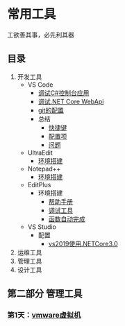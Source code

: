 # 常用工具

工欲善其事，必先利其器

## 目录

1. 开发工具
   - VS Code
     - [调试C#控制台应用](./dev.md#调试C#控制台应用)
     - [调试.NET Core WebApi](./dev.md#调试.NET&nbsp;Core&nbsp;WebApi)
     - [git的配置](./dev.md#git的配置)
     - 总结
       - [快捷键](./dev.md#快捷键)
       - [配置项](./dev.md#配置项)
       - [问题](./dev.md#问题)
   - UltraEdit
     - [环境搭建](./dev.md#环境搭建)
   - Notepad++
     - [环境搭建](./dev.md#Notepad环境配置)
   - EditPlus
     - 环境搭建
       - [帮助手册](./dev.md#EditPlus帮助手册)
       - [调试工具](./dev.md#EditPlus调试工具)
       - [函数自动完成](./dev.md#函数自动完成)
   - VS Studio
     - 配置
       - [vs2019使用.NETCore3.0](./dev.md#vs2019使用.NETCore3.0) 
2. 运维工具
3. 管理工具
4. 设计工具

## 第二部分 管理工具

### 第1天：[vmware虚拟机](./2.1_vmware虚拟机.md)

